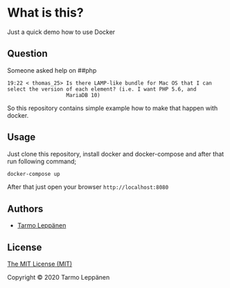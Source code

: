 # What is this?

Just a quick demo how to use Docker

## Question

Someone asked help on ##php

```
19:22 < thomas_25> Is there LAMP-like bundle for Mac OS that I can select the version of each element? (i.e. I want PHP 5.6, and
                   MariaDB 10)
```

So this repository contains simple example how to make that happen with docker.

## Usage

Just clone this repository, install docker and docker-compose and after that run
following command;

```bash
docker-compose up
```

After that just open your browser `http://localhost:8080`

## Authors

* [Tarmo Leppänen](https://github.com/tarlepp)

## License

[The MIT License (MIT)](LICENSE)

Copyright © 2020 Tarmo Leppänen
